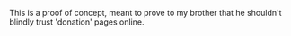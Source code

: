This is a proof of concept, meant to prove to my brother that he
shouldn't blindly trust 'donation' pages online.
